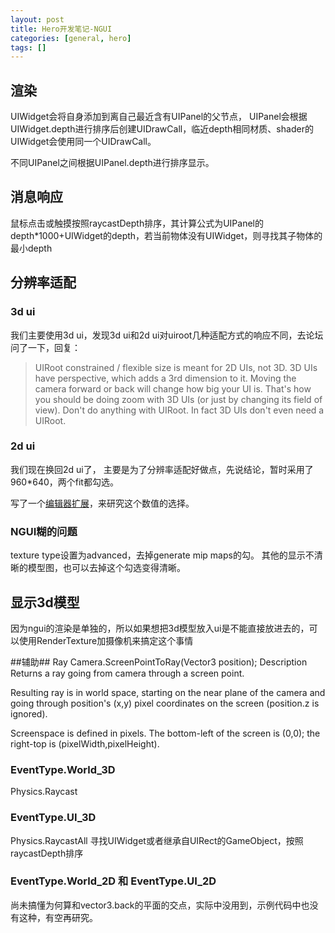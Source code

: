 ```yaml
---
layout: post
title: Hero开发笔记-NGUI
categories: [general, hero]
tags: []
---
```


## 渲染 ##
UIWidget会将自身添加到离自己最近含有UIPanel的父节点，
UIPanel会根据UIWidget.depth进行排序后创建UIDrawCall，临近depth相同材质、shader的UIWidget会使用同一个UIDrawCall。

不同UIPanel之间根据UIPanel.depth进行排序显示。

## 消息响应 ##
鼠标点击或触摸按照raycastDepth排序，其计算公式为UIPanel的depth*1000+UIWidget的depth，若当前物体没有UIWidget，则寻找其子物体的最小depth

## 分辨率适配 ##
### 3d ui ###
我们主要使用3d ui，发现3d ui和2d ui对uiroot几种适配方式的响应不同，去论坛问了一下，回复：
> UIRoot constrained / flexible size is meant for 2D UIs, not 3D. 3D UIs have perspective, which adds a 3rd dimension to it. Moving the camera forward or back will change how big your UI is. That's how you should be doing zoom with 3D UIs (or just by changing its field of view). Don't do anything with UIRoot. In fact 3D UIs don't even need a UIRoot.

### 2d ui ###
我们现在换回2d ui了， 主要是为了分辨率适配好做点，先说结论，暂时采用了960*640，两个fit都勾选。

写了一个[编辑器扩展](https://github.com/dpull/unity3d-tools/blob/master/UIAdapterEditor.cs)，来研究这个数值的选择。

### NGUI糊的问题 ###
texture type设置为advanced，去掉generate mip maps的勾。
其他的显示不清晰的模型图，也可以去掉这个勾选变得清晰。


## 显示3d模型 ##
因为ngui的渲染是单独的，所以如果想把3d模型放入ui是不能直接放进去的，可以使用RenderTexture加摄像机来搞定这个事情

##辅助##
Ray Camera.ScreenPointToRay(Vector3 position);
Description
Returns a ray going from camera through a screen point.

Resulting ray is in world space, starting on the near plane of the camera and going through position's (x,y) pixel coordinates on the screen (position.z is ignored).

Screenspace is defined in pixels. The bottom-left of the screen is (0,0); the right-top is (pixelWidth,pixelHeight).

### EventType.World_3D ###
Physics.Raycast

### EventType.UI_3D ###
Physics.RaycastAll
寻找UIWidget或者继承自UIRect的GameObject，按照raycastDepth排序

### EventType.World_2D 和 EventType.UI_2D ###
尚未搞懂为何算和vector3.back的平面的交点，实际中没用到，示例代码中也没有这种，有空再研究。




